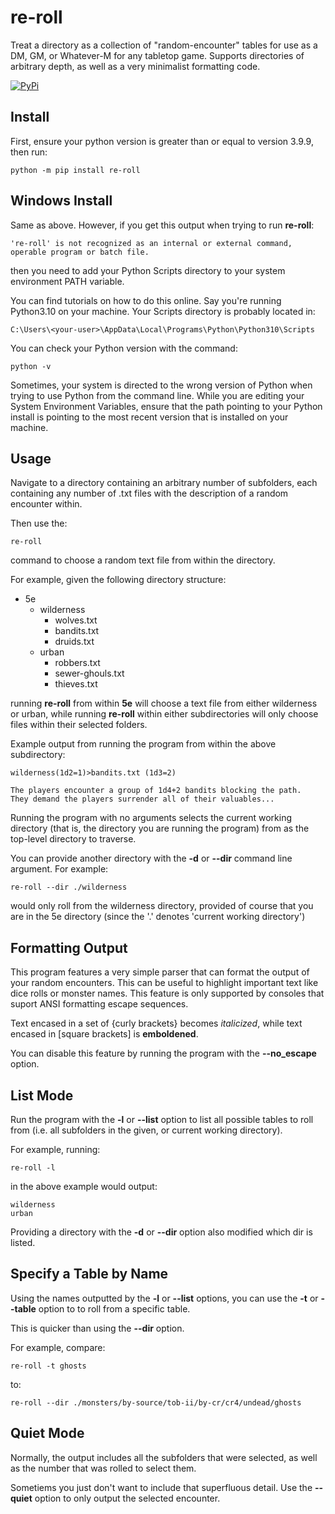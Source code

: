 # re-roll

Treat a directory as a collection of "random-encounter" tables for use as a DM, GM, or Whatever-M for any tabletop game.
Supports directories of arbitrary depth, as well as a very minimalist formatting code.

[![PyPi](https://img.shields.io/badge/PyPI-v0.0.2-blue.svg)](https://pypi.org/project/re-roll/)

## Install

First, ensure your python version is greater than or equal to version 3.9.9, then run:

```
python -m pip install re-roll
```

## Windows Install

Same as above. However, if you get this output when trying to run **re-roll**:
```
're-roll' is not recognized as an internal or external command, operable program or batch file.
```

then you need to add your Python Scripts directory to your system environment PATH variable.

You can find tutorials on how to do this online. Say you're running Python3.10 on your machine. Your Scripts directory
is probably located in:
```
C:\Users\<your-user>\AppData\Local\Programs\Python\Python310\Scripts
```

You can check your Python version with the command:
```
python -v
```

Sometimes, your system is directed to the wrong version of Python when trying to use Python from the command line.
While you are editing your System Environment Variables, ensure that the path pointing to your Python install
is pointing to the most recent version that is installed on your machine.

## Usage

Navigate to a directory containing an arbitrary number of subfolders, each containing any number of .txt files with
the description of a random encounter within.

Then  use the:
```
re-roll
```
command to choose a random text file from within the directory.

For example, given the following directory structure:

* 5e
	* wilderness
		* wolves.txt
		* bandits.txt
		* druids.txt
	* urban
		* robbers.txt
		* sewer-ghouls.txt
		* thieves.txt

running **re-roll** from within **5e** will choose a text file from either wilderness or urban, while running
**re-roll** within either subdirectories will only choose files within their selected folders.

Example output from running the program from within the above subdirectory:
```
wilderness(1d2=1)>bandits.txt (1d3=2)

The players encounter a group of 1d4+2 bandits blocking the path.
They demand the players surrender all of their valuables...
```

Running the program with no arguments selects the current working directory (that is, the directory you are running the program) from as the
top-level directory to traverse.

You can provide another directory with the **-d** or **--dir** command line argument. For example:
```
re-roll --dir ./wilderness
```

would only roll from the wilderness directory, provided of course that you are in the 5e directory (since the '.' denotes 'current working directory')

## Formatting Output

This program features a very simple parser that can format the output of your random encounters. This can
be useful to highlight important text like dice rolls or monster names. This feature is only supported by
consoles that suport ANSI formatting escape sequences.

Text encased in a set of {curly brackets} becomes *italicized*, while text encased in [square brackets] is **emboldened**.

You can disable this feature by running the program with the **--no_escape** option.

## List Mode

Run the program with the **-l** or **--list** option to list all possible tables to roll from (i.e. all subfolders in the given, or
current working directory).

For example, running:
```
re-roll -l
```

in the above example would output:
```
wilderness
urban
```

Providing a directory with the **-d** or **--dir** option also modified which dir is listed.

## Specify a Table by Name

Using the names outputted by the **-l** or **--list** options, you can use the **-t** or **--table** option to to roll from a specific
table.

This is quicker than using the **--dir** option.

For example, compare:
```
re-roll -t ghosts
```

to:
```
re-roll --dir ./monsters/by-source/tob-ii/by-cr/cr4/undead/ghosts
```

## Quiet Mode
Normally, the output includes all the subfolders that were selected, as well as the number that was rolled to select them.

Sometiems you just don't want to include that superfluous detail. Use the **--quiet** option to only output the selected encounter.

